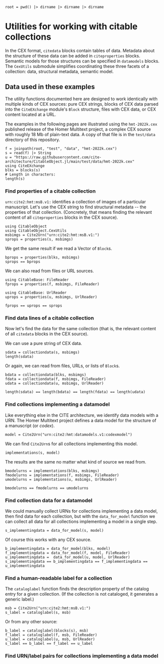 ```@setup cexutils
root = pwd() |> dirname |> dirname |> dirname
```

# Utilities for working with citable collections

In the CEX format, `citedata` blocks contain tables of data.  Metadata about the structure of these data can be added in `citeproperties` blocks.  Semantic models for those structures can be specified in `datamodels` blocks.  The `CexUtils` submodule simplifies coordinating these three facets of a collection: data, structural metadata, semantic model.



## Data used in these examples

The utility functions documented here are designed to work identically with multiple kinds of CEX sources: pure CEX strings, blocks of CEX data parsed into the `CiteEXchange` module's `Block` structure, files with CEX data, or CEX content located at a URL.

The examples in the following pages are illustrated using the `hmt-2022k.cex` published release of the Homer Multitext project, a complex CEX source with roughly 18 Mb of plain-text data.  A copy of that file is in the `test/data` directory of this repository. 

```@example cexutils 
f = joinpath(root, "test", "data", "hmt-2022k.cex")
s = read(f) |> String
u = "https://raw.githubusercontent.com/cite-architecture/CitableObject.jl/main/test/data/hmt-2022k.cex" 
using CiteEXchange
blks = blocks(s) 
# Length in characters:
length(s)
```


### Find properties of a citable collection

`urn:cite2:hmt:msB.v1:` identifies a collection of images of a particular manuscript.  Let's use the CEX string to find structural metadata -- the properties of that collection. (Concretely, that means finding the relevant content of all `citeproperties` blocks in the CEX source).

```@example cexutils
using CitableObject
using CitableObject.CexUtils
msbimgs = Cite2Urn("urn:cite2:hmt:msB.v1:")
sprops = properties(s, msbimgs)
```

We get the same result if we read a Vector of `Block`s.

```@example cexutils
bprops = properties(blks, msbimgs)
sprops == bprops
```

We can also read from files or URL sources.


```@example cexutils
using CitableBase: FileReader
fprops = properties(f, msbimgs, FileReader)

using CitableBase: UrlReader
uprops = properties(u, msbimgs, UrlReader)

fprops == uprops == sprops
```


### Find data lines of a citable collection

Now let's find the data for the same collection (that is, the relevant content of all `citedata` blocks in the CEX source).

We can use a pure string of CEX data.

```@example cexutils
sdata = collectiondata(s, msbimgs)
length(sdata)
```

Or again, we can read from files, URLs, or lists of `Block`s.

```@example cexutils
bdata = collectiondata(blks, msbimgs)
fdata = collectiondata(f, msbimgs, FileReader)
udata = collectiondata(u, msbimgs, UrlReader)

length(sdata) == length(bdata) == length(fdata) == length(udata)
```


### Find collections implementing a datamodel

Like everything else in the CITE architecture, we identify data models with a URN. The Homer Multitext project defines a data model for the structure of a manuscript (or *codex*).

```@example cexutils
model = Cite2Urn("urn:cite2:hmt:datamodels.v1:codexmodel")
```

We can find `Cite2Urn`s for all collections implementing this model.

```@example cexutils
implementations(s, model)
```
The results are the same no matter what kind of source we read from.

```@example cexutils
bmodelurns = implementations(blks, msbimgs)
fmodelurns = implementations(f, msbimgs, FileReader)
umodelurns = implementations(u, msbimgs, UrlReader)

bmodelurns == fmodelurns == umodelurns
```

### Find collection data for a datamodel

We could manually collect URNs for collections implementing a data model, then find data for each collection, but with the `data_for_model` function we can collect all data for all collections implementing a model in a single step.

```@example cexutils
s_implementingdata = data_for_model(s, model)
```

Of course this works with any CEX source.

```@example cexutils
b_implementingdata = data_for_model(blks, model)
f_implementingdata = data_for_model(f, model, FileReader) 
u_implementingdata =  data_for_model(u, model, UrlReader)
s_implementingdata == b_implementingdata == f_implementingdata == u_implementingdata
```

### Find a human-readable label for a collection

The `cataloglabel` function finds the description property of the catalog entry for a given collection.  (If the collection is not cataloged, it generates a generic label.)

  
```@example cexutils
msb = Cite2Urn("urn:cite2:hmt:msB.v1:")
s_label = cataloglabel(s, msb)
```

Or from any other source:

```@example cexutils
b_label = cataloglabel(blocks(s), msb)
f_label = cataloglabel(f, msb, FileReader)
u_label = cataloglabel(u, msb, UrlReader)
s_label == b_label == f_label == u_label
```
### Find URN/label pairs for collections implementing a data model
